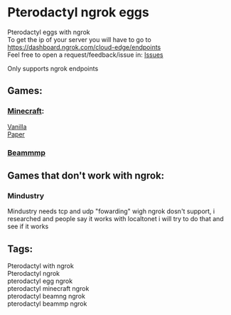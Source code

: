 # Pterodactyl ngrok eggs
Pterodactyl eggs with ngrok <br />
To get the ip of your server you will have to go to https://dashboard.ngrok.com/cloud-edge/endpoints <br />
Feel free to open a request/feedback/issue in: [Issues](https://github.com/Bertogim/pterodactyl-ngrok-eggs/issues)

Only supports ngrok endpoints

## Games:

### [Minecraft](https://github.com/Bertogim/pterodactyl-ngrok-eggs/tree/main/Minecraft): 
[Vanilla](https://github.com/Bertogim/pterodactyl-ngrok-eggs/blob/main/Minecraft/egg-vanilla-ngrok.json) <br />
[Paper](https://github.com/Bertogim/pterodactyl-ngrok-eggs/blob/main/Minecraft/egg-paper-ngrok.json)

### [Beammmp](https://github.com/Bertogim/pterodactyl-ngrok-eggs/blob/main/Beammp/egg-beam-mp-ngrok.json)

## Games that don't work with ngrok:

### Mindustry
Mindustry needs tcp and udp "fowarding" wigh ngrok dosn't support, i researched and people say it works with localtonet i will try to do that and see if it works
  


## Tags:
Pterodactyl with ngrok <br />
Pterodactyl ngrok <br />
pterodactyl egg ngrok <br />
pterodactyl minecraft ngrok <br />
pterodactyl beamng ngrok <br />
pterodactyl beammp ngrok
